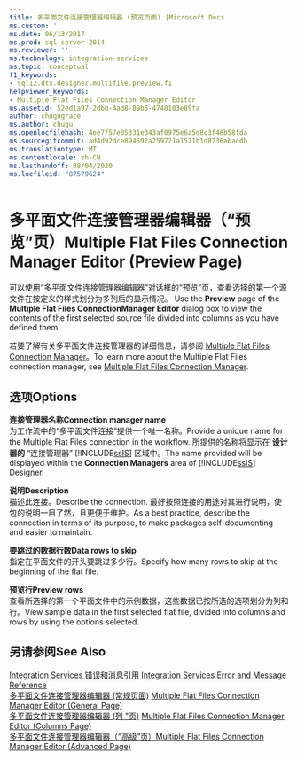 ```yaml
---
title: 多平面文件连接管理器编辑器 (预览页面) |Microsoft Docs
ms.custom: ''
ms.date: 06/13/2017
ms.prod: sql-server-2014
ms.reviewer: ''
ms.technology: integration-services
ms.topic: conceptual
f1_keywords:
- sql12.dts.designer.multifile.preview.f1
helpviewer_keywords:
- Multiple Flat Files Connection Manager Editor
ms.assetid: 52ed1a97-2dbb-4ad8-89b5-4748103e89fa
author: chugugrace
ms.author: chugu
ms.openlocfilehash: 4ee7f57e05331e343af0975e6a5d8c3f48b58fda
ms.sourcegitcommit: ad4d92dce894592a259721a1571b1d8736abacdb
ms.translationtype: MT
ms.contentlocale: zh-CN
ms.lasthandoff: 08/04/2020
ms.locfileid: "87579624"
---
```

# <a name="multiple-flat-files-connection-manager-editor-preview-page"></a><span data-ttu-id="d0adc-102">多平面文件连接管理器编辑器（“预览”页）</span><span class="sxs-lookup"><span data-stu-id="d0adc-102">Multiple Flat Files Connection Manager Editor (Preview Page)</span></span>
  <span data-ttu-id="d0adc-103">可以使用“多平面文件连接管理器编辑器”对话框的“预览”页，查看选择的第一个源文件在按定义的样式划分为多列后的显示情况。 </span><span class="sxs-lookup"><span data-stu-id="d0adc-103">Use the **Preview** page of the **Multiple Flat Files ConnectionManager Editor** dialog box to view the contents of the first selected source file divided into columns as you have defined them.</span></span>  
  
 <span data-ttu-id="d0adc-104">若要了解有关多平面文件连接管理器的详细信息，请参阅 [Multiple Flat Files Connection Manager](connection-manager/multiple-flat-files-connection-manager.md)。</span><span class="sxs-lookup"><span data-stu-id="d0adc-104">To learn more about the Multiple Flat Files connection manager, see [Multiple Flat Files Connection Manager](connection-manager/multiple-flat-files-connection-manager.md).</span></span>  
  
## <a name="options"></a><span data-ttu-id="d0adc-105">选项</span><span class="sxs-lookup"><span data-stu-id="d0adc-105">Options</span></span>  
 <span data-ttu-id="d0adc-106">**连接管理器名称**</span><span class="sxs-lookup"><span data-stu-id="d0adc-106">**Connection manager name**</span></span>  
 <span data-ttu-id="d0adc-107">为工作流中的“多平面文件连接”提供一个唯一名称。</span><span class="sxs-lookup"><span data-stu-id="d0adc-107">Provide a unique name for the Multiple Flat Files connection in the workflow.</span></span> <span data-ttu-id="d0adc-108">所提供的名称将显示在 **设计器的** “连接管理器” [!INCLUDE[ssIS](../includes/ssis-md.md)] 区域中。</span><span class="sxs-lookup"><span data-stu-id="d0adc-108">The name provided will be displayed within the **Connection Managers** area of [!INCLUDE[ssIS](../includes/ssis-md.md)] Designer.</span></span>  
  
 <span data-ttu-id="d0adc-109">**说明**</span><span class="sxs-lookup"><span data-stu-id="d0adc-109">**Description**</span></span>  
 <span data-ttu-id="d0adc-110">描述此连接。</span><span class="sxs-lookup"><span data-stu-id="d0adc-110">Describe the connection.</span></span> <span data-ttu-id="d0adc-111">最好按照连接的用途对其进行说明，使包的说明一目了然，且更便于维护。</span><span class="sxs-lookup"><span data-stu-id="d0adc-111">As a best practice, describe the connection in terms of its purpose, to make packages self-documenting and easier to maintain.</span></span>  
  
 <span data-ttu-id="d0adc-112">**要跳过的数据行数**</span><span class="sxs-lookup"><span data-stu-id="d0adc-112">**Data rows to skip**</span></span>  
 <span data-ttu-id="d0adc-113">指定在平面文件的开头要跳过多少行。</span><span class="sxs-lookup"><span data-stu-id="d0adc-113">Specify how many rows to skip at the beginning of the flat file.</span></span>  
  
 <span data-ttu-id="d0adc-114">**预览行**</span><span class="sxs-lookup"><span data-stu-id="d0adc-114">**Preview rows**</span></span>  
 <span data-ttu-id="d0adc-115">查看所选择的第一个平面文件中的示例数据，这些数据已按所选的选项划分为列和行。</span><span class="sxs-lookup"><span data-stu-id="d0adc-115">View sample data in the first selected flat file, divided into columns and rows by using the options selected.</span></span>  
  
## <a name="see-also"></a><span data-ttu-id="d0adc-116">另请参阅</span><span class="sxs-lookup"><span data-stu-id="d0adc-116">See Also</span></span>  
 <span data-ttu-id="d0adc-117">[Integration Services 错误和消息引用](../../2014/integration-services/integration-services-error-and-message-reference.md) </span><span class="sxs-lookup"><span data-stu-id="d0adc-117">[Integration Services Error and Message Reference](../../2014/integration-services/integration-services-error-and-message-reference.md) </span></span>  
 <span data-ttu-id="d0adc-118">[多平面文件连接管理器编辑器 &#40;常规页面&#41;](general-page-of-integration-services-designers-options.md) </span><span class="sxs-lookup"><span data-stu-id="d0adc-118">[Multiple Flat Files Connection Manager Editor &#40;General Page&#41;](general-page-of-integration-services-designers-options.md) </span></span>  
 <span data-ttu-id="d0adc-119">[多平面文件连接管理器编辑器 &#40;列 "页&#41;](../../2014/integration-services/multiple-flat-files-connection-manager-editor-columns-page.md) </span><span class="sxs-lookup"><span data-stu-id="d0adc-119">[Multiple Flat Files Connection Manager Editor &#40;Columns Page&#41;](../../2014/integration-services/multiple-flat-files-connection-manager-editor-columns-page.md) </span></span>  
 [<span data-ttu-id="d0adc-120">多平面文件连接管理器编辑器（“高级”页）</span><span class="sxs-lookup"><span data-stu-id="d0adc-120">Multiple Flat Files Connection Manager Editor &#40;Advanced Page&#41;</span></span>](../../2014/integration-services/multiple-flat-files-connection-manager-editor-advanced-page.md)  
  
  
